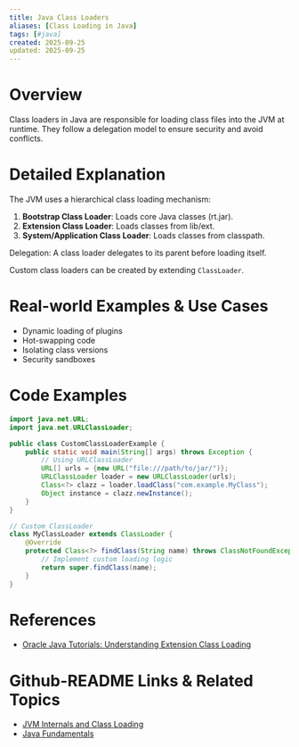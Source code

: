```yaml
---
title: Java Class Loaders
aliases: [Class Loading in Java]
tags: [#java]
created: 2025-09-25
updated: 2025-09-25
---
```


# Overview

Class loaders in Java are responsible for loading class files into the JVM at runtime. They follow a delegation model to ensure security and avoid conflicts.

# Detailed Explanation

The JVM uses a hierarchical class loading mechanism:

1. **Bootstrap Class Loader**: Loads core Java classes (rt.jar).
2. **Extension Class Loader**: Loads classes from lib/ext.
3. **System/Application Class Loader**: Loads classes from classpath.

Delegation: A class loader delegates to its parent before loading itself.

Custom class loaders can be created by extending `ClassLoader`.

# Real-world Examples & Use Cases

- Dynamic loading of plugins
- Hot-swapping code
- Isolating class versions
- Security sandboxes

# Code Examples

```java
import java.net.URL;
import java.net.URLClassLoader;

public class CustomClassLoaderExample {
    public static void main(String[] args) throws Exception {
        // Using URLClassLoader
        URL[] urls = {new URL("file:///path/to/jar/")};
        URLClassLoader loader = new URLClassLoader(urls);
        Class<?> clazz = loader.loadClass("com.example.MyClass");
        Object instance = clazz.newInstance();
    }
}

// Custom ClassLoader
class MyClassLoader extends ClassLoader {
    @Override
    protected Class<?> findClass(String name) throws ClassNotFoundException {
        // Implement custom loading logic
        return super.findClass(name);
    }
}
```

# References

- [Oracle Java Tutorials: Understanding Extension Class Loading](https://docs.oracle.com/javase/tutorial/ext/basics/load.html)

# Github-README Links & Related Topics

- [JVM Internals and Class Loading](jvm-internals-and-class-loading/README.md)
- [Java Fundamentals](java-fundamentals/README.md)